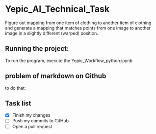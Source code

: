 # Yepic_AI_Technical_Task
Figure out mapping from one item of clothing to another item of clothing and generate a mapping that matches points from one image to another image in a slightly different (warped) position.

## Running the project:
To run the program, execute the Yepic_Workflow_python.ipynb

## problem of markdown on Github
to do that:

## Task list
- [x] Finish my changes
- [ ] Push my commits to GitHub
- [ ] Open a pull request
